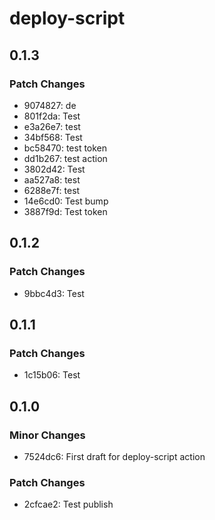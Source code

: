 # deploy-script

## 0.1.3

### Patch Changes

- 9074827: de
- 801f2da: Test
- e3a26e7: test
- 34bf568: Test
- bc58470: test token
- dd1b267: test action
- 3802d42: Test
- aa527a8: test
- 6288e7f: test
- 14e6cd0: Test bump
- 3887f9d: Test token

## 0.1.2

### Patch Changes

- 9bbc4d3: Test

## 0.1.1

### Patch Changes

- 1c15b06: Test

## 0.1.0

### Minor Changes

- 7524dc6: First draft for deploy-script action

### Patch Changes

- 2cfcae2: Test publish
